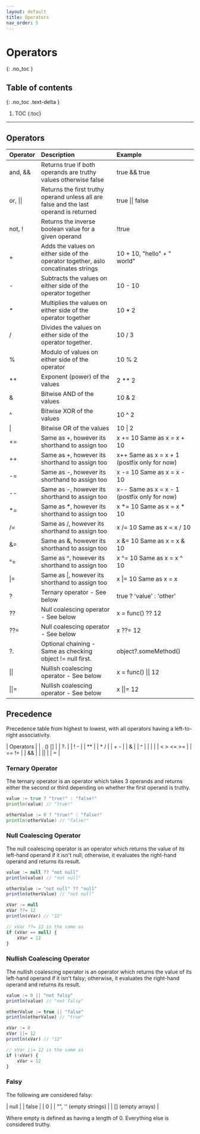 ```yaml
---
layout: default
title: Operators
nav_order: 5
---
```


# Operators
{: .no_toc }

## Table of contents
{: .no_toc .text-delta }

1. TOC
{:toc}

---
## Operators

| Operator     | Description                                                    | Example                    |
|:-------------|:---------------------------------------------------------------|:---------------------------|
| and, &&      | Returns true if both operands are truthy values otherwise false | true && true |
| or, \|\|     | Returns the first truthy operand unless all are false and the last operand is returned | true \|\| false |
| not, !       | Returns the inverse boolean value for a given operand | !true |
| +            | Adds the values on either side of the operator together, aslo concatinates strings        | 10 + 10, "hello" + " world" |
| -            | Subtracts the values on either side of the operator together   | 10 - 10                    |
| *            | Multiplies the values on either side of the operator together  | 10 * 2                     |
| /            | Divides the values on either side of the operator together.    | 10 / 3                     |
| %            | Modulo of values on either side of the operator                | 10 % 2                     |
| **           | Exponent (power) of the values                                 | 2 ** 2                     |
| &            | Bitwise AND of the values                                      | 10 & 2                     |
| ^            | Bitwise XOR of the values                                      | 10 ^ 2                     |
| \|           | Bitwise OR of the values                                       | 10 \| 2                    |
| +=           | Same as +, however its shorthand to assign too                 | x += 10 Same as x = x + 10 |
| ++           | Same as +, however its shorthand to assign too                 | x++ Same as x = x + 1 (postfix only for now)|
| -=           | Same as -, however its shorthand to assign too                 | x -= 10 Same as x = x - 10 |
| --           | Same as -, however its shorthand to assign too                 | x-- Same as x = x - 1 (postfix only for now)|
| *=           | Same as *, however its shorthand to assign too                 | x *= 10 Same as x = x * 10 |
| /=           | Same as /, however its shorthand to assign too                 | x /= 10 Same as x = x / 10 |
| &=           | Same as &, however its shorthand to assign too                 | x &= 10 Same as x = x & 10 |
| ^=           | Same as ^, however its shorthand to assign too                 | x ^= 10 Same as x = x ^ 10 |
| \|=          | Same as \|, however its shorthand to assign too                | x \|= 10 Same as x = x     |
| ?            | Ternary operator - See below                                   | true ? 'value' : 'other'   |
| ??           | Null coalescing operator - See below                           | x = func() ?? 12           |
| ??=          | Null coalescing operator - See below                           | x ??= 12                   |
| ?.           | Optional chaining - Same as checking object != null first. | object?.someMethod()           |
| \|\|         | Nullish coalescing operator - See below                        | x = func() \|\| 12         |
| \|\|=        | Nullish coalescing operator - See below                        | x \|\|= 12                 |

## Precedence

Precedence table from highest to lowest, with all operators having a left-to-right associativity. 

| Operators |
| . () []   |
| ?.        |
| ! -       |
| \*\*      |
| * /       |
| \+ \-     |
| &         |
| ^         |
| \|        |
| < > <= >= |
| == !=     |
| &&        |
| \|\|      |
| \=        |

### Ternary Operator

The ternary operator is an operator which takes 3 operands and returns either the second or third depending on whether the first operand is truthy. 

```go
value := true ? "true!" : "false!"
println(value) // "true!"

otherValue := 0 ? "true!" : "false!"
println(otherValue) // "false!"
```

### Null Coalescing Operator

The null coalescing operator is an operator which returns the value of its left-hand operand if it isn't null; otherwise, it evaluates the right-hand operand and returns its result.

```ts
value := null ?? "not null"
println(value) // "not null"

otherValue := "not null" ?? "null"
println(otherValue) // "not null"

xVar := null
xVar ??= 12
println(xVar) // "12"

// xVar ??= 12 is the same as
if (xVar == null) {
    xVar = 12
}
```

### Nullish Coalescing Operator

The nullish coalescing operator is an operator which returns the value of its left-hand operand if it isn't falsy; otherwise, it evaluates the right-hand operand and returns its result.

```ts
value := 0 || "not falsy"
println(value) // "not falsy"

otherValue := true || "false"
println(otherValue) // "true"

xVar := 0
xVar ||= 12
println(xVar) // "12"

// xVar ||= 12 is the same as
if (!xVar) {
    xVar = 12
}
```

### Falsy

The following are considered falsy: 

| null                   | 
| false                  |
| 0                      |
| "", '' (empty strings) |
| []     (empty arrays)  |

 Where empty is defined as having a length of 0.
 Everything else is considered truthy.
